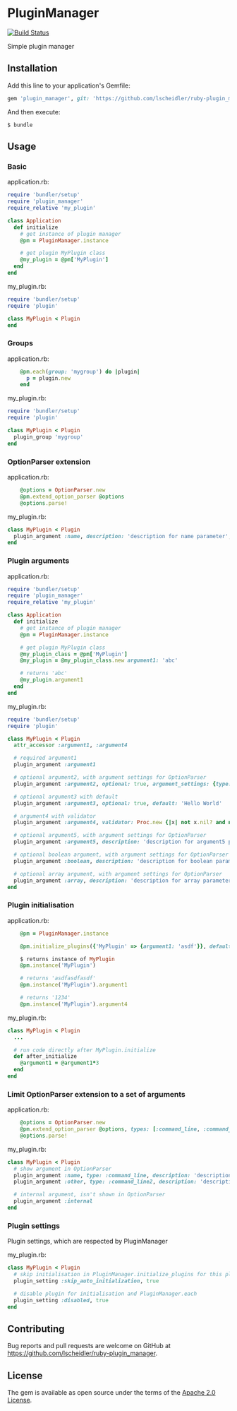 # PluginManager

[![Build Status](https://travis-ci.org/lscheidler/ruby-plugin_manager.svg?branch=master)](https://travis-ci.org/lscheidler/ruby-plugin_manager)

Simple plugin manager

## Installation

Add this line to your application's Gemfile:

```ruby
gem 'plugin_manager', git: 'https://github.com/lscheidler/ruby-plugin_manager'
```

And then execute:

    $ bundle

## Usage

### Basic

application.rb:

```ruby
require 'bundler/setup'
require 'plugin_manager'
require_relative 'my_plugin'

class Application
  def initialize
    # get instance of plugin manager
    @pm = PluginManager.instance

    # get plugin MyPlugin class
    @my_plugin = @pm['MyPlugin']
  end
end
```

my\_plugin.rb:

```ruby
require 'bundler/setup'
require 'plugin'

class MyPlugin < Plugin
end
```

### Groups

application.rb:

```ruby
    @pm.each(group: 'mygroup') do |plugin|
      p = plugin.new
    end
```

my\_plugin.rb:

```ruby
require 'bundler/setup'
require 'plugin'

class MyPlugin < Plugin
  plugin_group 'mygroup'
end
```

### OptionParser extension

application.rb:

```ruby
    @options = OptionParser.new
    @pm.extend_option_parser @options
    @options.parse!
```

my\_plugin.rb:

```ruby
class MyPlugin < Plugin
  plugin_argument :name, description: 'description for name parameter', argument_settings: {type: String}
end
```

### Plugin arguments

application.rb:

```ruby
require 'bundler/setup'
require 'plugin_manager'
require_relative 'my_plugin'

class Application
  def initialize
    # get instance of plugin manager
    @pm = PluginManager.instance

    # get plugin MyPlugin class
    @my_plugin_class = @pm['MyPlugin']
    @my_plugin = @my_plugin_class.new argument1: 'abc'

    # returns 'abc'
    @my_plugin.argument1
  end
end
```

my\_plugin.rb:

```ruby
require 'bundler/setup'
require 'plugin'

class MyPlugin < Plugin
  attr_accessor :argument1, :argument4

  # required argument1
  plugin_argument :argument1

  # optional argument2, with argument settings for OptionParser
  plugin_argument :argument2, optional: true, argument_settings: {type: String, description: 'description for argument2 parameter'}

  # optional argument3 with default
  plugin_argument :argument3, optional: true, default: 'Hello World'

  # argument4 with validator
  plugin_argument :argument4, validator: Proc.new {|x| not x.nil? and not x.empty?}

  # optional argument5, with argument settings for OptionParser
  plugin_argument :argument5, description: 'description for argument5 parameter', optional: true, argument_settings: {type: String}

  # optional boolean argument, with argument settings for OptionParser
  plugin_argument :boolean, description: 'description for boolean parameter', optional: true, argument_settings: {type: TrueClass}

  # optional array argument, with argument settings for OptionParser
  plugin_argument :array, description: 'description for array parameter', optional: true, argument_settings: {type: Array}
end
```

### Plugin initialisation

application.rb:

```ruby
    @pm = PluginManager.instance

    @pm.initialize_plugins({'MyPlugin' => {argument1: 'asdf'}}, defaults: {argument4: '1234'})

    $ returns instance of MyPlugin
    @pm.instance('MyPlugin')

    # returns 'asdfasdfasdf'
    @pm.instance('MyPlugin').argument1

    # returns '1234'
    @pm.instance('MyPlugin').argument4
```

my\_plugin.rb:

```ruby
class MyPlugin < Plugin
  ...

  # run code directly after MyPlugin.initialize
  def after_initialize
    @argument1 = @argument1*3
  end
end
```

### Limit OptionParser extension to a set of arguments

application.rb:

```ruby
    @options = OptionParser.new
    @pm.extend_option_parser @options, types: [:command_line, :command_line2]
    @options.parse!
```

my\_plugin.rb:

```ruby
class MyPlugin < Plugin
  # show argument in OptionParser
  plugin_argument :name, type: :command_line, description: 'description for name parameter', argument_settings: {type: String}
  plugin_argument :other, type: :command_line2, description: 'description for other parameter', argument_settings: {type: String}

  # internal argument, isn't shown in OptionParser
  plugin_argument :internal
end
```

### Plugin settings

Plugin settings, which are respected by PluginManager

my\_plugin.rb:

```ruby
class MyPlugin < Plugin
  # skip initialisation in PluginManager.initialize_plugins for this plugin
  plugin_setting :skip_auto_initialization, true

  # disable plugin for initialisation and PluginManager.each
  plugin_setting :disabled, true
end
```

## Contributing

Bug reports and pull requests are welcome on GitHub at https://github.com/lscheidler/ruby-plugin_manager.


## License

The gem is available as open source under the terms of the [Apache 2.0 License](http://opensource.org/licenses/Apache-2.0).

